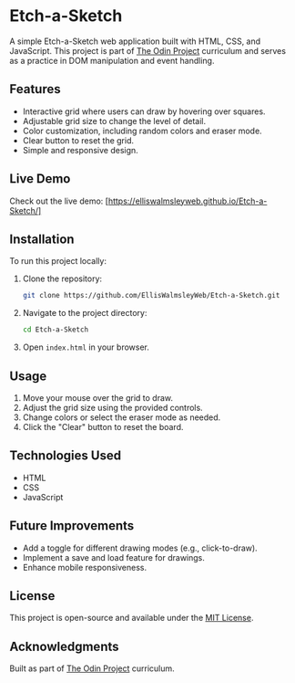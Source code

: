 # Etch-a-Sketch

A simple Etch-a-Sketch web application built with HTML, CSS, and JavaScript. This project is part of [The Odin Project](https://www.theodinproject.com/) curriculum and serves as a practice in DOM manipulation and event handling.

## Features
- Interactive grid where users can draw by hovering over squares.
- Adjustable grid size to change the level of detail.
- Color customization, including random colors and eraser mode.
- Clear button to reset the grid.
- Simple and responsive design.

## Live Demo
Check out the live demo: [https://elliswalmsleyweb.github.io/Etch-a-Sketch/]

## Installation
To run this project locally:
1. Clone the repository:
   ```sh
   git clone https://github.com/EllisWalmsleyWeb/Etch-a-Sketch.git
   ```
2. Navigate to the project directory:
   ```sh
   cd Etch-a-Sketch
   ```
3. Open `index.html` in your browser.

## Usage
1. Move your mouse over the grid to draw.
2. Adjust the grid size using the provided controls.
3. Change colors or select the eraser mode as needed.
4. Click the "Clear" button to reset the board.

## Technologies Used
- HTML
- CSS
- JavaScript

## Future Improvements
- Add a toggle for different drawing modes (e.g., click-to-draw).
- Implement a save and load feature for drawings.
- Enhance mobile responsiveness.

## License
This project is open-source and available under the [MIT License](LICENSE).

## Acknowledgments
Built as part of [The Odin Project](https://www.theodinproject.com/) curriculum.

